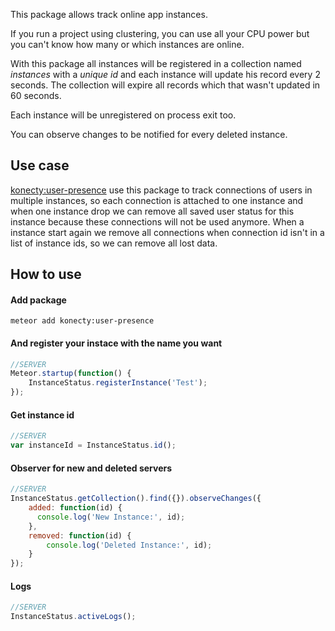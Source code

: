 This package allows track online app instances.

If you run a project using clustering, you can use all your CPU power but you can't know how many or which instances are online.

With this package all instances will be registered in a collection named *instances* with a *unique id* and each instance will update his record every 2 seconds. The collection will expire all records which that wasn't updated in 60 seconds.

Each instance will be unregistered on process exit too.

You can observe changes to be notified for every deleted instance.

## Use case
[konecty:user-presence](https://github.com/Konecty/meteor-user-presence) use this package to track connections of users in multiple instances, so each connection is attached to one instance and when one instance drop we can remove all saved user status for this instance because these connections will not be used anymore.
When a instance start again we remove all connections when connection id isn't in a list of instance ids, so we can remove all lost data.

## How to use

#### Add package
```shell
meteor add konecty:user-presence
```

#### And register your instace with the name you want
```javascript
//SERVER
Meteor.startup(function() {
	InstanceStatus.registerInstance('Test');
});
```

#### Get instance id
```javascript
//SERVER
var instanceId = InstanceStatus.id();
```

#### Observer for new and deleted servers
```javascript
//SERVER
InstanceStatus.getCollection().find({}).observeChanges({
	added: function(id) {
	  console.log('New Instance:', id);
	},
	removed: function(id) {
		console.log('Deleted Instance:', id);
	}
});
````

#### Logs
```javascript
//SERVER
InstanceStatus.activeLogs();
```
